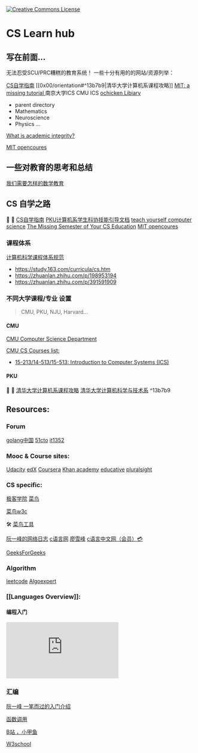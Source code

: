 <a rel="license" href="http://creativecommons.org/licenses/by-nc-sa/4.0/"><img alt="Creative Commons License" style="border-width:0" src="https://i.creativecommons.org/l/by-nc-sa/4.0/80x15.png" /> </a>

# CS Learn hub

## 写在前面...

无法忍受SCU/PRC糟糕的教育系统！
一些十分有用的的网站/资源列举：

[CS自学指南](https://github.com/PKUFlyingPig/cs-self-learning)
[[0x00/orientation#^13b7b9|清华大学计算机系课程攻略]]
[MIT: a missing tutorial ](https://missing.csail.mit.edu)
南京大学ICS
CMU ICS
[ochicken Libiary ](https://ochicken.top/Library/)

+ parent directory
+ Mathematics
+ Neuroscience
+ Physics
...

 [What is academic integrity?](http://integrity.mit.edu/handbook/academic-integrity-mit/what-academic-integrity)

 [MIT opencoures](https://ocw.mit.edu/index.htm)





##  一些对教育的思考和总结

[我们需要怎样的数学教育](http://www.matrix67.com/blog/archives/4294)



## CS 自学之路

🌟 💫 [CS自学指南](https://github.com/PKUFlyingPig/cs-self-learning)
[PKU计算机系学生科协技能引导文档](https://docs.net9.org)
[teach yourself computer science](https://teachyourselfcs.com)
[The Missing Semester of Your CS Education](https://missing.csail.mit.edu/) 
 [MIT opencoures](https://ocw.mit.edu/index.htm)

### 课程体系

[计算机科学课程体系规范](https://www.acm.org/binaries/content/assets/education/cs2013_chinese.pdf)

- https://study.163.com/curricula/cs.htm
- https://zhuanlan.zhihu.com/p/198953194
- https://zhuanlan.zhihu.com/p/391591909



### 不同大学课程/专业 设置

> CMU, PKU, NJU, Harvard... 

#### CMU

[CMU Computer Science Department](https://csd.cmu.edu)

[CMU CS Courses list:](https://enr-apps.as.cmu.edu/open/SOC/SOCServlet/search)
+ [15-213/14-513/15-513: Introduction to Computer Systems (ICS)](https://www.cs.cmu.edu/~213/)

#### PKU

🌟 💫 [清华大学计算机系课程攻略](https://github.com/PKUanonym/REKCARC-TSC-UHT)
[清华大学计算机科学与技术系](https://www.cs.tsinghua.edu.cn/xshd/kx.htm) ^13b7b9



## Resources:

### Forum

[golang中国](https://www.golangtc.com)
[51cto](https://blog.51cto.com)
[it1352](https://www.it1352.com)

### Mooc & Course sites:

[Udacity](https://www.udacity.coms)
[edX](https://www.edx.org)
[Coursera](https://www.coursera.org)
[Khan academy](https://www.khanacademy.org)
[educative](https://www.educative.io)
[pluralsight](https://www.pluralsight.com)

### CS specific:

[极客学院](https://wiki.jikexueyuan.com)
[菜鸟](https://www.runoob.com)

[菜鸟w3c](https://www.w3help.cc)

🛠 [菜鸟工具](https://c.runoob.com)

[阮一峰的网络日志](https://www.ruanyifeng.com/blog/)
[c语言网](https://blog.dotcpp.com)
[廖雪峰](https://www.liaoxuefeng.com)
[c语言中文网（会员）💳 ](http://c.biancheng.net/sitemap/)

[GeeksForGeeks](https://www.geeksforgeeks.org)



### Algorithm

[leetcode](https://leetcode.com)
[Algoexpert](https://www.algoexpert.io/product)



### [[Languages Overview]]:

#### 编程入门

<iframe src="https://player.bilibili.com/player.html?aid=588019692&bvid=BV11q4y1f7ou&cid=338269463&page=1" scrolling="no" border="0" frameborder="no" framespacing="0" allowfullscreen="true" > </iframe>

### 汇编

[阮一峰 一笔而过的入门介绍](http://www.ruanyifeng.com/blog/2018/01/assembly-language-primer.html)

[函数调用](https://zhuanlan.zhihu.com/p/24129384)

[B站 ，小甲鱼](https://www.bilibili.com/video/BV1zW411n79C?share_source=copy_web)

[W3school](https://www.w3cschool.cn/assembly/assembly-establish.html)



